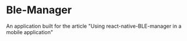 # Ble-Manager
An application built for the article "Using react-native-BLE-manager in a mobile application"
